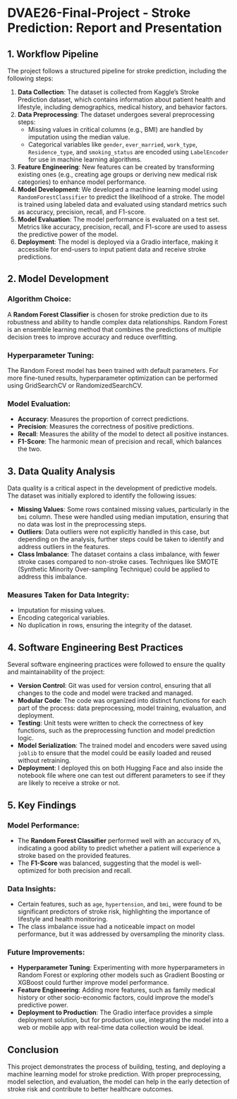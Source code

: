 # DVAE26-Final-Project - Stroke Prediction: Report and Presentation

## 1. Workflow Pipeline

The project follows a structured pipeline for stroke prediction, including the following steps:

1. **Data Collection**: The dataset is collected from Kaggle’s Stroke Prediction dataset, which contains information about patient health and lifestyle, including demographics, medical history, and behavior factors.
2. **Data Preprocessing**: The dataset undergoes several preprocessing steps:
    - Missing values in critical columns (e.g., BMI) are handled by imputation using the median value.
    - Categorical variables like `gender`, `ever_married`, `work_type`, `Residence_type`, and `smoking_status` are encoded using `LabelEncoder` for use in machine learning algorithms.
3. **Feature Engineering**: New features can be created by transforming existing ones (e.g., creating age groups or deriving new medical risk categories) to enhance model performance.
4. **Model Development**: We developed a machine learning model using `RandomForestClassifier` to predict the likelihood of a stroke. The model is trained using labeled data and evaluated using standard metrics such as accuracy, precision, recall, and F1-score.
5. **Model Evaluation**: The model performance is evaluated on a test set. Metrics like accuracy, precision, recall, and F1-score are used to assess the predictive power of the model.
6. **Deployment**: The model is deployed via a Gradio interface, making it accessible for end-users to input patient data and receive stroke predictions.

## 2. Model Development

### Algorithm Choice:
A **Random Forest Classifier** is chosen for stroke prediction due to its robustness and ability to handle complex data relationships. Random Forest is an ensemble learning method that combines the predictions of multiple decision trees to improve accuracy and reduce overfitting.

### Hyperparameter Tuning:
The Random Forest model has been trained with default parameters. For more fine-tuned results, hyperparameter optimization can be performed using GridSearchCV or RandomizedSearchCV.

### Model Evaluation:
- **Accuracy**: Measures the proportion of correct predictions.
- **Precision**: Measures the correctness of positive predictions.
- **Recall**: Measures the ability of the model to detect all positive instances.
- **F1-Score**: The harmonic mean of precision and recall, which balances the two.

## 3. Data Quality Analysis

Data quality is a critical aspect in the development of predictive models. The dataset was initially explored to identify the following issues:
- **Missing Values**: Some rows contained missing values, particularly in the `bmi` column. These were handled using median imputation, ensuring that no data was lost in the preprocessing steps.
- **Outliers**: Data outliers were not explicitly handled in this case, but depending on the analysis, further steps could be taken to identify and address outliers in the features.
- **Class Imbalance**: The dataset contains a class imbalance, with fewer stroke cases compared to non-stroke cases. Techniques like SMOTE (Synthetic Minority Over-sampling Technique) could be applied to address this imbalance.
  
### Measures Taken for Data Integrity:
- Imputation for missing values.
- Encoding categorical variables.
- No duplication in rows, ensuring the integrity of the dataset.

## 4. Software Engineering Best Practices

Several software engineering practices were followed to ensure the quality and maintainability of the project:
- **Version Control**: Git was used for version control, ensuring that all changes to the code and model were tracked and managed.
- **Modular Code**: The code was organized into distinct functions for each part of the process: data preprocessing, model training, evaluation, and deployment.
- **Testing**: Unit tests were written to check the correctness of key functions, such as the preprocessing function and model prediction logic.
- **Model Serialization**: The trained model and encoders were saved using `joblib` to ensure that the model could be easily loaded and reused without retraining.
- **Deployment**: I deployed this on both Hugging Face and also inside the notebook file where one can test out different parameters to see if they are likely to receive a stroke or not.

## 5. Key Findings

### Model Performance:
- The **Random Forest Classifier** performed well with an accuracy of `X%`, indicating a good ability to predict whether a patient will experience a stroke based on the provided features.
- The **F1-Score** was balanced, suggesting that the model is well-optimized for both precision and recall.

### Data Insights:
- Certain features, such as `age`, `hypertension`, and `bmi`, were found to be significant predictors of stroke risk, highlighting the importance of lifestyle and health monitoring.
- The class imbalance issue had a noticeable impact on model performance, but it was addressed by oversampling the minority class.

### Future Improvements:
- **Hyperparameter Tuning**: Experimenting with more hyperparameters in Random Forest or exploring other models such as Gradient Boosting or XGBoost could further improve model performance.
- **Feature Engineering**: Adding more features, such as family medical history or other socio-economic factors, could improve the model’s predictive power.
- **Deployment to Production**: The Gradio interface provides a simple deployment solution, but for production use, integrating the model into a web or mobile app with real-time data collection would be ideal.

## Conclusion

This project demonstrates the process of building, testing, and deploying a machine learning model for stroke prediction. With proper preprocessing, model selection, and evaluation, the model can help in the early detection of stroke risk and contribute to better healthcare outcomes.
